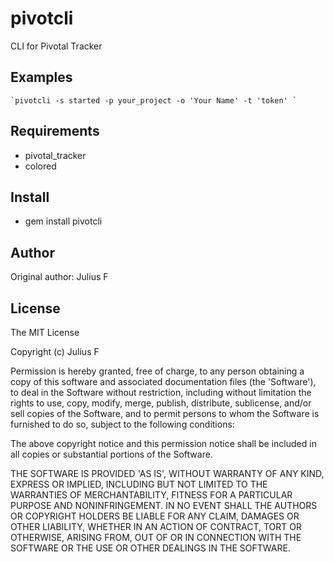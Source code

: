 pivotcli
===========

CLI for Pivotal Tracker


Examples
--------

    `pivotcli -s started -p your_project -o 'Your Name' -t 'token' `

Requirements
------------

* pivotal_tracker
* colored

Install
-------

* gem install pivotcli

Author
------

Original author: Julius F


License
-------

The MIT License

Copyright (c) Julius F

Permission is hereby granted, free of charge, to any person obtaining
a copy of this software and associated documentation files (the
'Software'), to deal in the Software without restriction, including
without limitation the rights to use, copy, modify, merge, publish,
distribute, sublicense, and/or sell copies of the Software, and to
permit persons to whom the Software is furnished to do so, subject to
the following conditions:

The above copyright notice and this permission notice shall be
included in all copies or substantial portions of the Software.

THE SOFTWARE IS PROVIDED 'AS IS', WITHOUT WARRANTY OF ANY KIND,
EXPRESS OR IMPLIED, INCLUDING BUT NOT LIMITED TO THE WARRANTIES OF
MERCHANTABILITY, FITNESS FOR A PARTICULAR PURPOSE AND NONINFRINGEMENT.
IN NO EVENT SHALL THE AUTHORS OR COPYRIGHT HOLDERS BE LIABLE FOR ANY
CLAIM, DAMAGES OR OTHER LIABILITY, WHETHER IN AN ACTION OF CONTRACT,
TORT OR OTHERWISE, ARISING FROM, OUT OF OR IN CONNECTION WITH THE
SOFTWARE OR THE USE OR OTHER DEALINGS IN THE SOFTWARE.
